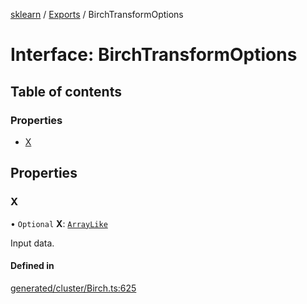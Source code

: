 [sklearn](../readme.md) / [Exports](../modules.md) / BirchTransformOptions

# Interface: BirchTransformOptions

## Table of contents

### Properties

- [X](BirchTransformOptions.md#x)

## Properties

### X

• `Optional` **X**: [`ArrayLike`](../modules.md#arraylike)

Input data.

#### Defined in

[generated/cluster/Birch.ts:625](https://github.com/transitive-bullshit/scikit-learn-ts/blob/367336a/packages/sklearn/src/generated/cluster/Birch.ts#L625)
